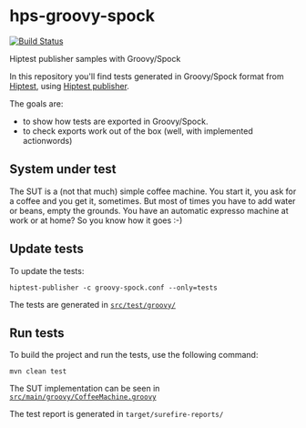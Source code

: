 # hps-groovy-spock
[![Build Status](https://travis-ci.org/hiptest/hps-groovy-spock.svg?branch=master)](https://travis-ci.org/hiptest/hps-groovy-spock)

Hiptest publisher samples with Groovy/Spock

In this repository you'll find tests generated in Groovy/Spock format from [Hiptest](https://hiptest.net), using [Hiptest publisher](https://github.com/hiptest/hiptest-publisher).

The goals are:

 * to show how tests are exported in Groovy/Spock.
 * to check exports work out of the box (well, with implemented actionwords)

System under test
------------------

The SUT is a (not that much) simple coffee machine. You start it, you ask for a coffee and you get it, sometimes. But most of times you have to add water or beans, empty the grounds. You have an automatic expresso machine at work or at home? So you know how it goes :-)

Update tests
-------------


To update the tests:

    hiptest-publisher -c groovy-spock.conf --only=tests

The tests are generated in [``src/test/groovy/``](https://github.com/hiptest/hps-groovy-spock/blob/master/src/test/groovy/)

Run tests
---------


To build the project and run the tests, use the following command:

    mvn clean test

The SUT implementation can be seen in [``src/main/groovy/CoffeeMachine.groovy``](https://github.com/hiptest/hps-groovy-spock/blob/master/src/main/groovy/CoffeeMachine.groovy)

The test report is generated in ```target/surefire-reports/```
